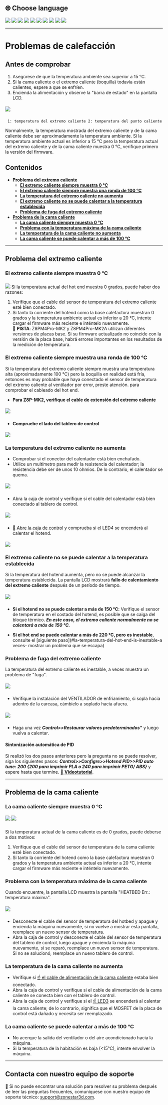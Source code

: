 ## <a id="choose-language">:globe_with_meridians: Choose language</a>
[![](../lanpic/EN.png)](https://github.com/ZONESTAR3D/Z8P/blob/main/Z8P_FAQ/Issue_heating/readme.md)
[![](../lanpic/ES.png)](https://github.com/ZONESTAR3D/Z8P/blob/main/Z8P_FAQ/Issue_heating/readme-es.md)
[![](../lanpic/PT.png)](https://github.com/ZONESTAR3D/Z8P/blob/main/Z8P_FAQ/Issue_heating/readme-pt.md)
[![](../lanpic/FR.png)](https://github.com/ZONESTAR3D/Z8P/blob/main/Z8P_FAQ/Issue_heating/readme-fr.md)
[![](../lanpic/DE.png)](https://github.com/ZONESTAR3D/Z8P/blob/main/Z8P_FAQ/Issue_heating/readme-de.md)
[![](../lanpic/IT.png)](https://github.com/ZONESTAR3D/Z8P/blob/main/Z8P_FAQ/Issue_heating/readme-it.md)
[![](../lanpic/RU.png)](https://github.com/ZONESTAR3D/Z8P/blob/main/Z8P_FAQ/Issue_heating/readme-ru.md)
[![](../lanpic/JP.png)](https://github.com/ZONESTAR3D/Z8P/blob/main/Z8P_FAQ/Issue_heating/readme-jp.md)
[![](../lanpic/KR.png)](https://github.com/ZONESTAR3D/Z8P/blob/main/Z8P_FAQ/Issue_heating/readme-kr.md)
[![](../lanpic/SA.png)](https://github.com/ZONESTAR3D/Z8P/blob/main/Z8P_FAQ/Issue_heating/readme-ar.md)

-----
# Problemas de calefacción
## Antes de comprobar
1. Asegúrese de que la temperatura ambiente sea superior a 15 ℃.
2. Si la cama caliente o el extremo caliente (boquilla) todavía están calientes, espere a que se enfríen.
3. Encienda la alimentación y observe la "barra de estado" en la pantalla LCD.
##### ![](./LCD_screen.jpg)
>
     1: temperatura del extremo caliente 2: temperatura del punto caliente
Normalmente, la temperatura mostrada del extremo caliente y de la cama caliente debe ser aproximadamente la temperatura ambiente.
Si la temperatura ambiente actual es inferior a 15 ℃ pero la temperatura actual del extremo caliente y de la cama caliente muestra 0 ℃, verifique primero la versión del firmware.

## Contenidos
- **[Problema del extremo caliente](#a)**
   - **[El extremo caliente siempre muestra 0 ℃](#a1)**
   - **[El extremo caliente siempre muestra una ronda de 100 ℃](#a2)**
   - **[La temperatura del extremo caliente no aumenta](#a3)**
   - **[El extremo caliente no se puede calentar a la temperatura establecida](#14)**
   - **[Problema de fuga del extremo caliente](#a5)**
- **[Problema de la cama caliente](#b)**
   - **[La cama caliente siempre muestra 0 ℃](#b1)**
   - **[Problema con la temperatura máxima de la cama caliente](#b2)**
   - **[La temperatura de la cama caliente no aumenta](#b3)**
   - **[La cama caliente se puede calentar a más de 100 ℃](#b4)**

-----
## <a id="a">Problema del extremo caliente</a>
### <a id="a1">El extremo caliente siempre muestra 0 ℃</a>
#####
![](hotend_min_temperature.jpg)
Si la temperatura actual del hot end muestra 0 grados, puede haber dos razones:
1. Verifique que el cable del sensor de temperatura del extremo caliente esté bien conectado.
2. Si tanto la corriente del hotend como la base calefactora muestran 0 grados y la temperatura ambiente actual es inferior a 20 ℃, intente cargar el firmware más reciente e inténtelo nuevamente.      
:pushpin: **PISTA**: Z8PM4Pro-MK2 y Z8PM4Pro-MK2A utilizan diferentes versiones de placas base. Si su firmware actualizado no coincide con la versión de la placa base, habrá errores importantes en los resultados de la medición de temperatura.

### <a id="a2">El extremo caliente siempre muestra una ronda de 100 ℃ </a>
Si la temperatura del extremo caliente siempre muestra una temperatura alta (aproximadamente 100 ℃) pero la boquilla en realidad está fría, entonces es muy probable que haya conectado el sensor de temperatura del extremo caliente al ventilador por error, preste atención. para comprobar el cableado del hot end.
- **Para Z8P-MK2, verifique el cable de extensión del extremo caliente**
##### ![](./Hotend_wiring.jpg)
- **Compruebe el lado del tablero de control**
##### ![](../pic/Z8P_wiring.png)

### <a id="a3">La temperatura del extremo caliente no aumenta </a>
- Comprobar si el conector del calentador está bien enchufado.
- Utilice un multímetro para medir la resistencia del calentador; la resistencia debe ser de unos 10 ohmios. De lo contrario, el calentador se quema.
##### ![](./measure.jpg)
- Abra la caja de control y verifique si el cable del calentador está bien conectado al tablero de control.
##### ![](./WireOfheater.jpg)
- [:link: Abre la caja de control](../How_to_open_the_control_box.jpg) y comprueba si el LED4 se encenderá al calentar el hotend.
##### <a id="LED"> ![](LED.jpg) </a>

### <a id="a4">El extremo caliente no se puede calentar a la temperatura establecida </a>
Si la temperatura del hotend aumenta, pero no se puede alcanzar la temperatura establecida. La pantalla LCD mostrará **fallo de calentamiento del extremo caliente** después de un período de tiempo.
##### ![](./hotend_heating_fail.jpg)
- **Si el hotend no se puede calentar a más de 150 ℃:** Verifique el sensor de temperatura en el costado del hotend, es posible que se caiga del bloque térmico. ***En este caso, el extremo caliente normalmente no se calentará a más de 150 ℃.***
<!-- ![](sensorhotenddrop.jpg) -->
- **Si el hot end se puede calentar a más de 220 ℃, pero es inestable**, consulte el [siguiente paso](#la-temperatura-del-hot-end-is-inestable-a veces- mostrar un problema que se escapa)
### <a id="a5">Problema de fuga del extremo caliente </a>
La temperatura del extremo caliente es inestable, a veces muestra un problema de "fuga".
##### ![](./runaway.jpg)
   - Verifique la instalación del VENTILADOR de enfriamiento, si sopla hacia adentro de la carcasa, cámbielo a soplado hacia afuera.
##### ![](./coolingfan.jpg)
   - Haga una vez ***Control>>Restaurar valores predeterminados"*** y luego vuelva a calentar.
#### Sintonización automática de PID
Si realizó los dos pasos anteriores pero la pregunta no se puede resolver, siga los siguientes pasos: ***Control>>Configre>>Hotend PID>>PID auto tune: 200 {200 para imprimir PLA o 240 para imprimir PETG/ ABS}*** y espere hasta que termine. [:movie_camera: **Videotutorial**](./PID_Auto_Tune.gif).

-----
## <a id="b">Problema de la cama caliente </a>
### <a id="b1">La cama caliente siempre muestra 0 ℃ </a>
##### ![](hotbed_min_temperature.jpg) ![](./Hotbed_wiring.jpg)
Si la temperatura actual de la cama caliente es de 0 grados, puede deberse a dos motivos:
1. Verifique que el cable del sensor de temperatura de la cama caliente esté bien conectado.
2. Si tanto la corriente del hotend como la base calefactora muestran 0 grados y la temperatura ambiente actual es inferior a 20 ℃, intente cargar el firmware más reciente e inténtelo nuevamente.

### <a id="b2">Problema con la temperatura máxima de la cama caliente </a>
Cuando encuentre, la pantalla LCD muestra la pantalla "HEATBED Err.: temperatura máxima".
##### ![](./hotbed_max_temperature.jpg)
- Desconecte el cable del sensor de temperatura del hotbed y apague y encienda la máquina nuevamente, si no vuelve a mostrar esta pantalla, reemplace un nuevo sensor de temperatura.
- Abra la caja de control y desconecte el cable del sensor de temperatura del tablero de control, luego apague y encienda la máquina nuevamente, si se reparó, reemplace un nuevo sensor de temperatura. Si no se solucionó, reemplace un nuevo tablero de control.

### <a id="b3">La temperatura de la cama caliente no aumenta </a>
- Verifique si [:point_up: el cable de alimentación de la cama caliente](#b1) estaba bien conectado.
- Abra la caja de control y verifique si el cable de alimentación de la cama caliente se conecta bien con el tablero de control.
- Abra la caja de control y verifique si el [:point_up: LED3](#LED) se encenderá al calentar la cama caliente; de lo contrario, significa que el MOSFET de la placa de control está dañado y necesita ser reemplazado.

### <a id="b4">La cama caliente se puede calentar a más de 100 ℃ </a>
- No acerque la salida del ventilador o del aire acondicionado hacia la máquina.
- Si la temperatura de la habitación es baja (<15℃), intente envolver la máquina.

--------
## Contacta con nuestro equipo de soporte
:email: Si no puede encontrar una solución para resolver su problema después de leer las preguntas frecuentes, comuníquese con nuestro equipo de soporte técnico: support@zonestar3d.com.